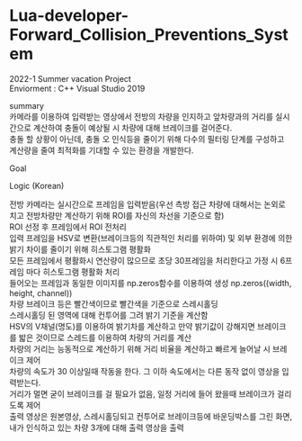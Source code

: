 # Lua-developer-Forward_Collision_Preventions_System
2022-1 Summer vacation Project  
Enviorment : C++ Visual Studio 2019

summary  
카메라를 이용하여 입력받는 영상에서 전방의 차량을 인지하고 앞차량과의 거리를 실시간으로 계산하여 충돌이 예상될 시 차량에 대해 브레이크를 걸어준다.  
충돌 할 상황이 아닌데, 충돌 오 인식등을 줄이기 위해 다수의 필터링 단계를 구성하고 계산량을 줄여 최적화를 기대할 수 있는 환경을 개발한다.

Goal  


Logic (Korean)

전방 카메라는 실시간으로 프레임을 입력받음(우선 측방 접근 차량에 대해서는 논외로 치고 전방차량만 계산하기 위해 ROI를 자신의 차선을 기준으로 함)  
ROI 선정 후 프레임에서 ROI 전처리  
입력 프레임을 HSV로 변환(브레이크등의 직관적인 처리를 위하여) 및 외부 환경에 의한 밝기 차이를 줄이기 위해 히스토그램 평활화  
모든 프레임에서 평활화시 연산량이 많으므로 초당 30프레임을 처리한다고 가정 시 6프레임 마다 히스토그램 평활화 처리  
들어오는 프레임과 동일한 이미지를 np.zeros함수를 이용하여 생성 np.zeros((width, height, channel))  
차량 브레이크 등은 빨간색이므로 빨간색을 기준으로 스레시홀딩  
스레시홀딩 된 영역에 대해 컨투어를 그려 밝기 기준을 계산함  
HSV의 V채널(명도)를 이용하여 밝기차를 계산하고 만약 밝기값이 강해지면 브레이크를 밟은 것이므로 스레드를 이용하여 차량의 거리를 계산  
차량의 거리는 능동적으로 계산하기 위해 거리 비율을 계산하고 빠르게 늘어날 시 브레이크 제어  
차량의 속도가 30 이상일때 작동을 한다. 그 이하 속도에서는 다른 동작 없이 영상을 입력받는다.  
거리가 멀면 굳이 브레이크를 걸 필요가 없음, 일정 거리에 들어 왔을때 브레이크가 걸리도록 제어  
출력 영상은 원본영상, 스레시홀딩되고 컨투어로 브레이크등에 바운딩박스를 그린 화면, 내가 인식하고 있는 차량 3개에 대해 출력 영상을 출력  

